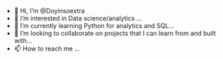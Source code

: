 - 👋 Hi, I’m @Doyinsoextra
- 👀 I’m interested in Data science/analytics ...
- 🌱 I’m currently learning Python for analytics and SQL...
- 💞️ I’m looking to collaborate on projects that I can learn from and built with...
- 📫 How to reach me ...

<!---
Doyinsoextra/Doyinsoextra is a ✨ special ✨ repository because its `README.md` (this file) appears on your GitHub profile.
You can click the Preview link to take a look at your changes.
--->
